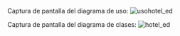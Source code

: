 Captura de pantalla del diagrama de uso:
![usohotel_ed](https://user-images.githubusercontent.com/118904142/223718633-4eb86947-417a-49bd-9743-36babdbf2bea.png)

Captura de pantalla del diagrama de clases:
![hotel_ed](https://user-images.githubusercontent.com/118904142/223718724-8abc1f38-dd76-4b8c-8025-56684c467669.png)

